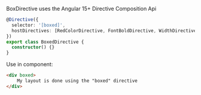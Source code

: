 BoxDirective uses the Angular 15+ Directive Composition Api

```typescript
@Directive({
  selector: '[boxed]',
  hostDirectives: [RedColorDirective, FontBoldDirective, WidthDirective, CenteredDirective],
})
export class BoxedDirective {
  constructor() {}
}
```

Use in component:

```html
<div boxed>
    My layout is done using the "boxed" directive
</div>
```